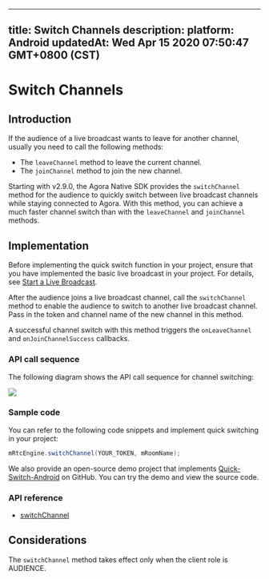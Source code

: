 
---
title: Switch Channels
description: 
platform: Android
updatedAt: Wed Apr 15 2020 07:50:47 GMT+0800 (CST)
---
# Switch Channels
## Introduction

If the audience of a live broadcast wants to leave for another channel, usually you need to call the following methods:

- The `leaveChannel` method to leave the current channel.
- The `joinChannel` method to join the new channel.

Starting with v2.9.0, the Agora Native SDK provides the `switchChannel` method for the audience to quickly switch between live broadcast channels while staying connected to Agora. With this method, you can achieve a much faster channel switch than with the `leaveChannel` and `joinChannel` methods. 

## Implementation

Before implementing the quick switch function in your project, ensure that you have implemented the basic live broadcast in your project. For details, see [Start a Live Broadcast](../../en/Audio%20Broadcast/start_live_android.md).

After the audience joins a live broadcast channel, call the `switchChannel` method to enable the audience to switch to another live broadcast channel. Pass in the token and channel name of the new channel in this method.

A successful channel switch with this method triggers the `onLeaveChannel` and `onJoinChannelSuccess` callbacks.

### API call sequence

The following diagram shows the API call sequence for channel switching:

![](https://web-cdn.agora.io/docs-files/1569229438599)

### Sample code

You can refer to the following code snippets and implement quick switching in your project:

```java
mRtcEngine.switchChannel(YOUR_TOKEN, mRoomName);
```

We also provide an open-source demo project that implements [Quick-Switch-Android](https://github.com/AgoraIO/Advanced-Video/tree/dev/backup/Quick-Switch-Channel/Quick-Switch-Android) on GitHub. You can try the demo and view the source code.

### API reference

- [switchChannel](https://docs.agora.io/en/Audio%20Broadcast/API%20Reference/java/classio_1_1agora_1_1rtc_1_1_rtc_engine.html#a72f13225defc1b14dfb29820a0495da2)

## Considerations

The `switchChannel` method takes effect only when the client role is AUDIENCE.
